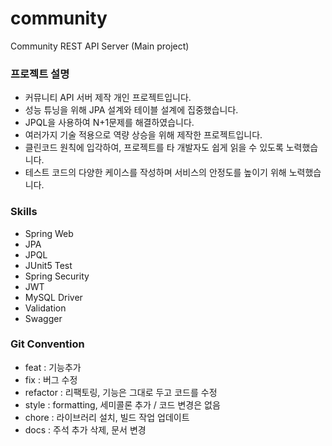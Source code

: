 # community
Community REST API Server (Main project)


### 프로젝트 설명

- 커뮤니티 API 서버 제작 개인 프로젝트입니다.
- 성능 튜닝을 위해 JPA 설계와 테이블 설계에 집중했습니다.
- JPQL을 사용하여 N+1문제를 해결하였습니다.
- 여러가지 기술 적용으로 역량 상승을 위해 제작한 프로젝트입니다.
- 클린코드 원칙에 입각하여, 프로젝트를 타 개발자도 쉽게 읽을 수 있도록 노력했습니다.
- 테스트 코드의 다양한 케이스를 작성하며 서비스의 안정도를 높이기 위해 노력했습니다.

### Skills

- Spring Web
- JPA
- JPQL
- JUnit5 Test
- Spring Security
- JWT
- MySQL Driver
- Validation
- Swagger

### Git Convention

- feat : 기능추가
- fix : 버그 수정
- refactor : 리팩토링, 기능은 그대로 두고 코드를 수정
- style : formatting, 세미콜론 추가 / 코드 변경은 없음
- chore : 라이브러리 설치, 빌드 작업 업데이트
- docs : 주석 추가 삭제, 문서 변경


